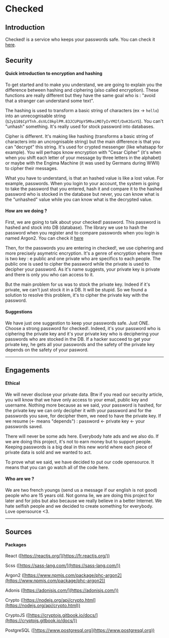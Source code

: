 # Checked

## Introduction

Checked! is a service who keeps your passwords safe. You can check it [here](/). 

## Security

#### Quick introduction to encryption and hashing

To get started and to make you understand, we are going to explain 
you the difference between hashing and ciphering (also called 
encryption). These functions are really different but they have 
the same goal who is : "avoid that a stranger can understand some text".

The hashing is used to transform a basic string of characters (ex → `hello`) into an unrecognisable string (`$2y$10$CpYTnh.dsVLC0kplPM.83JCUPUpY5MhxiMO7yIvYMIf/DxK3SxYS`).  You can't "unhash" something. It's really used for stock password into databases.

Cipher is different. It's making like hashing (transforms a basic string of characters into an uncrognisable string) but the main difference is that you can "decrypt" this string. It's used for crypted messenger (like whatsapp for example). You will perhaps know encryption with "Cesar Cipher" (it's when when you shift each letter of your message by three letters in the alphabet) or maybe with the Engima Machine (it was used by Germans during WWII) to cipher their messages.

What you have to understand, is that an hashed value is like a lost value. For example, passwords. When you login to your account, the system is going to take the password that you entered, hash it and compare it to the hashed password who is stocked in the database but never, you can know what is the "unhashed" value while you can know what is the decrypted value.

#### How are we doing ?

First, we are going to talk about your checked! password. This password is hashed and stock into DB (database). The library we use to hash the password when you register and to compare passwords when you login is named Argon2. You can check it [here](https://www.npmjs.com/package/phc-argon2)

Then, for the passwords you are entering in checked!, we use ciphering and more precisely asymetric encryption. It's a genre of encryption where there is two key : e public and one private who are specifics to each people. The public one is used to cipher the password while the private is used to decipher your password. As it's name suggests, your private key is private and there is only you who can access to it. 

But the main problem for us was to stock the private key. Indeed if it's private, we can't just stock it in a DB. It will be stupid. So we found a solution to resolve this problem, it's to cipher the private key with the password.

#### Suggestions 

We have just one suggestion to keep your passwords safe. Just ONE. Choose a strong password for checked!. Indeed, it's your password who is ciphering the private key and it's your private key who is deciphering your passwords who are stocked in the DB. If a hacker succeed to get your private key, he gets all your passwords and the safety of the private key depends on the safety of your pasword. 

---

## Engagements

#### Ethical

We will never disclose your private data. Btw if you read our security article, you will know that we have only access to your email, public key and username. Nothing more because as we said, your password is hashed, for the private key we can only decipher it with your password and for the passwords you save, for decipher them, we need to have the private key. If we resume (← means "depends") : password ← private key ← your passwords saved.

There will never be some ads here. Everybody hate ads and we also do. If we are doing this project, it's not to earn money but to support people. Keeping passwords is a big deal in this new world where each piece of private data is sold and we wanted to act.

To prove what we said, we have decided to put our code opensource. It means that you can go watch all of the code here.

#### Who are we ?

We are two french youngs (send us a message if our english is not good) people who are 15 years old. Not gonna lie, we are doing this project for later and for jobs but also because we really believe in a better Internet. We hate selfish people and we decided to create something for everybody. Love opensource <3.

---

## Sources

#### Packages

React ([https://reactjs.org/](https://fr.reactjs.org/))

Scss ([https://sass-lang.com/](https://sass-lang.com/))

Argon2 ([https://www.npmjs.com/package/phc-argon2](https://www.npmjs.com/package/phc-argon2))

Adonis ([https://adonisjs.com/](https://adonisjs.com/))

Crypto ([https://nodejs.org/api/crypto.html](https://nodejs.org/api/crypto.html))

CryptoJS ([https://cryptojs.gitbook.io/docs/](https://cryptojs.gitbook.io/docs/))

PostgreSQL ([https://www.postgresql.org](https://www.postgresql.org))

